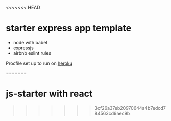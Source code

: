 <<<<<<< HEAD
# starter express app template

* node with babel
* expressjs
* airbnb eslint rules

Procfile set up to run on [heroku](https://devcenter.heroku.com/articles/getting-started-with-nodejs#deploy-the-app)


=======
# js-starter with react
>>>>>>> 3cf26a37eb20970644a4b7edcd784563cd9aec9b
